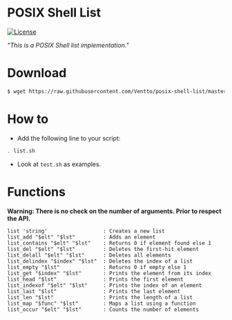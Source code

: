 POSIX Shell List
================

[![License](https://img.shields.io/badge/license-MIT-blue.svg?style=flat)](https://github.com/Ventto/posix-shell-list/blob/master/LICENSE)

*"This is a POSIX Shell list implementation."*

# Download

```bash
$ wget https://raw.githubusercontent.com/Ventto/posix-shell-list/master/list.sh
```

# How to

* Add the following line to your script:

```bash
. list.sh
```

* Look at `test.sh` as examples.


# Functions

**Warning:
There is no check on the number of arguments. Prior to respect the API.**

```
list 'string'                  : Creates a new list
list_add "$elt" "$lst"         : Adds an element
list_contains "$elt" "$lst"    : Returns 0 if element found else 1
list_del "$elt" "$lst"         : Deletes the first-hit element
list_delall "$elt" "$lst"      : Deletes all elements
list_delindex "$index" "$lst"  : Deletes the index of a list
list_empty "$lst"              : Returns 0 if empty else 1
list_get "$index" "$lst"       : Prints the element from its index
list_head "$lst"               : Prints the first element
list_indexof "$elt" "$lst"     : Prints the index of an element
list_last "$lst"               : Prints the last element
list_len "$lst"                : Prints the length of a list
list_map "$func" "$lst"        : Maps a list using a function
list_occur "$elt" "$lst"       : Counts the number of elements
```
